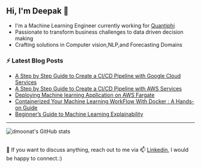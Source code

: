 ## Hi, I'm Deepak 👋

- I'm a Machine Learning Engineer currently working for <a href="https://quantiphi.com/">Quantiphi</a>
- Passionate to transform business challenges to data driven decision making
- Crafting solutions in Computer vision,NLP,and Forecasting Domains

### ⚡ Latest Blog Posts
<!-- BLOG-POST-LIST:START -->
- [A Step by Step Guide to Create a CI/CD Pipeline with Google Cloud Services](https://www.analyticsvidhya.com/blog/2021/08/a-step-by-step-guide-to-create-a-ci-cd-pipeline-with-google-cloud-services/)
- [A Step by Step Guide to Create a CI/CD Pipeline with AWS Services](https://www.analyticsvidhya.com/blog/2021/07/a-step-by-step-guide-to-create-a-ci-cd-pipeline-with-aws-services/)
- [Deploying Machine learning Application on AWS Fargate](https://www.analyticsvidhya.com/blog/2021/06/deploying-machine-learning-application-on-aws-fargate/)
- [Containerized Your Machine Learning WorkFlow With Docker : A Hands-on Guide](https://www.analyticsvidhya.com/blog/2021/06/a-hands-on-guide-to-containerized-your-machine-learning-workflow-with-docker/)
- [Beginner’s Guide to Machine Learning Explainability](https://www.analyticsvidhya.com/blog/2021/06/beginners-guide-to-machine-learning-explainability/)
<!-- BLOG-POST-LIST:END -->

---

![dmoonat's GitHub stats](https://github-readme-stats.vercel.app/api?username=dmoonat&hide=contribs,prs&count_private=true&show_icons=true&theme=radical)

<!--
---

[![Top Langs](https://github-readme-stats.vercel.app/api/top-langs/?username=dmoonat&layout=compact)](https://github.com/anuraghazra/github-readme-stats)

---
-->
<br/>
💬 If you want to discuss anything, reach out to me via 📫 <a href="https://www.linkedin.com/in/deepak-moonat-977ab1140">Linkedin</a>, I would be happy to connect.:) 


<!--
**dmoonat/dmoonat** is a ✨ _special_ ✨ repository because its `README.md` (this file) appears on your GitHub profile.

Here are some ideas to get you started:

- 🔭 I’m currently working on ...
- 🌱 I’m currently learning ...
- 👯 I’m looking to collaborate on ...
- 🤔 I’m looking for help with ...
- 💬 Ask me about ...
- 📫 How to reach me: ...
- 😄 Pronouns: ...
- ⚡ Fun fact: ...
-->
